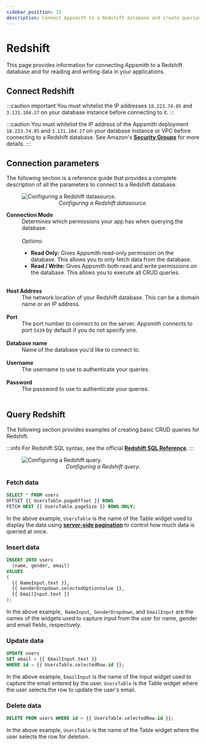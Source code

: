 ```yaml
---
sidebar_position: 15
description: Connect Appsmith to a Redshift database and create queries.
---
```


# Redshift

This page provides information for connecting Appsmith to a Redshift database and for reading and writing data in your applications.

## Connect Redshift

:::caution important
You must whitelist the IP addresses `18.223.74.85` and `3.131.104.27` on your database instance before connecting to it.
:::

:::caution 
You must whitelist the IP address of the Appsmith deployment `18.223.74.85` and `3.131.104.27` on your database instance or VPC before connecting to a Redshift database. See Amazon's [**Security Groups**](https://docs.aws.amazon.com/vpc/latest/userguide/security-groups.html) for more details.
:::

## Connection parameters

The following section is a reference guide that provides a complete description of all the parameters to connect to a Redshift database.

<figure>
  <img src="/img/redshift-datasource-config.png" style={{width: "100%", height: "auto"}} alt="Configuring a Redshift datasource." />
  <figcaption align="center"><i>Configuring a Redshift datasource.</i></figcaption>
</figure>

<dl>
  <dt><b>Connection Mode</b></dt>
  <dd>Determines which permissions your app has when querying the database.</dd><br />
  <dd><i>Options:</i>
    <ul>
      <li><b>Read Only:</b> Gives Appsmith read-only permission on the database. This allows you to only fetch data from the database.</li>
      <li><b>Read / Write:</b> Gives Appsmith both read and write permissions on the database. This allows you to execute all CRUD queries.</li>
    </ul>
  </dd><br/>

  <dt><b>Host Address</b></dt>
  <dd>The network location of your Redshift database. This can be a domain name or an IP address.</dd><br />

  <dt><b>Port</b></dt>
  <dd>The port number to connect to on the server. Appsmith connects to port <code>5439</code> by default if you do not specify one.</dd><br />

  <dt><b>Database name</b></dt>
  <dd>Name of the database you'd like to connect to.</dd><br />

  <dt><b>Username</b></dt>
  <dd>The username to use to authenticate your queries.</dd><br />

  <dt><b>Password</b></dt>
  <dd>The password to use to authenticate your queries.</dd><br />
</dl>

## Query Redshift

The following section provides examples of creating basic CRUD queries for Redshift.

:::info
For Redshift SQL syntax, see the official [**Redshift SQL Reference**](https://docs.aws.amazon.com/redshift/latest/dg/cm_chap_SQLCommandRef.html).
:::

<figure>
  <img src="/img/redshift-query-config.png" style={{width: "100%", height: "auto"}} alt="Configuring a Redshift query." />
  <figcaption align="center"><i>Configuring a Redshift query.</i></figcaption>
</figure>

### Fetch data

```sql
SELECT * FROM users
OFFSET {{ UsersTable.pageOffset }} ROWS
FETCH NEXT {{ UsersTable.pageSize }} ROWS ONLY;
```

In the above example, `UsersTable` is the name of the Table widget used to display the data using [**server-side pagination**](/reference/widgets/table#server-side-pagination) to control how much data is queried at once.

### Insert data

```sql
INSERT INTO users
  (name, gender, email)
VALUES
(
  {{ NameInput.text }},
  {{ GenderDropdown.selectedOptionValue }},
  {{ EmailInput.text }}
);
```

In the above example,  `NameInput`,  `GenderDropdown`,  and `EmailInput` are the names of the widgets used to capture input from the user for name, gender and email fields, respectively.

### Update data

```sql
UPDATE users
SET email = {{ EmailInput.text }}
WHERE id = {{ UsersTable.selectedRow.id }};
```

In the above example, `EmailInput` is the name of the Input widget used to capture the email entered by the user. `UsersTable` is the Table widget where the user selects the row to update the user's email.

### Delete data

```sql
DELETE FROM users WHERE id = {{ UsersTable.selectedRow.id }};
```

In the above example, `UsersTable` is the name of the Table widget where the user selects the row for deletion.
